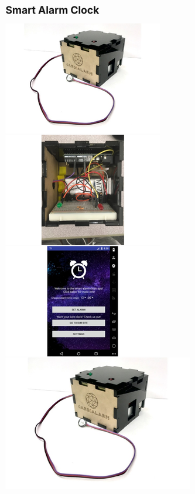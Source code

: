 # Smart Alarm Clock

<img src="device.jpg" height="300"/> <img src="circuitry.jpg" height="300"/>
 <img src="homepage.jpg" height="300"/>
 <br>
<img src="device.jpg" width="600"/>
